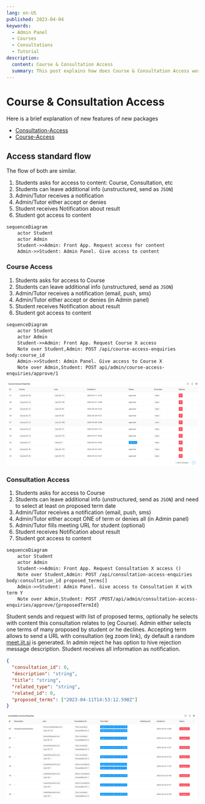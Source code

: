 ```yaml
---
lang: en-US
published: 2023-04-04
keywords:
  - Admin Panel
  - Courses
  - Consultations
  - Tutorial
description:
  content: Course & Consultation Access
  summary: This post explains how does Course & Consultation Access works with the examples
---
```


# Course & Consultation Access

<PostHeader/>

Here is a brief explanation of new features of new packages

- [Consultation-Access](https://github.com/EscolaLMS/Consultation-Access)
- [Course-Access](https://github.com/EscolaLMS/Course-Access)

## Access standard flow

The flow of both are similar.

1. Students asks for access to content: Course, Consultation, etc
2. Students can leave additional info (unstructured, send as `JSON`)
3. Admin/Tutor receives a notification
4. Admin/Tutor either accept or denies
5. Student receives Notification about result
6. Student got access to content

```mermaid
sequenceDiagram
    actor Student
    actor Admin
    Student->>Admin: Front App. Request access for content
    Admin->>Student: Admin Panel. Give access to content
```

### Course Access

1. Students asks for access to Course
2. Students can leave additional info (unstructured, send as `JSON`)
3. Admin/Tutor receives a notification (email, push, sms)
4. Admin/Tutor either accept or denies (in Admin panel)
5. Student receives Notification about result
6. Student got access to content

```mermaid
sequenceDiagram
    actor Student
    actor Admin
    Student->>Admin: Front App. Request Course X access
    Note over Student,Admin: POST /api/course-access-enquiries body:course_id
    Admin->>Student: Admin Panel. Give access to Course X
    Note over Admin,Student: POST api/admin/course-access-enquiries/approve/1
```

![](./2023-04-04/20230411165103.png)

### Consultation Access

1. Students asks for access to Course
2. Students can leave additional info (unstructured, send as `JSON`) and need to select at least on proposed term date
3. Admin/Tutor receives a notification (email, push, sms)
4. Admin/Tutor either accept ONE of term or denies all (in Admin panel)
5. Admin/Tutor fills meeting URL for student (optional)
6. Student receives Notification about result
7. Student got access to content

```mermaid
sequenceDiagram
    actor Student
    actor Admin
    Student->>Admin: Front App. Request Consultation X access ()
    Note over Student,Admin: POST /api/consultation-access-enquiries body:consultation_id proposed_terms[]
    Admin->>Student: Admin Panel. Give access to Consultation X with term Y
    Note over Admin,Student: POST /POST/api/admin/consultation-access-enquiries/approve/{proposedTermId}
```

Student sends and request with list of proposed terms, optionally he selects with content this consultation relates to (eg Course).
Admin either selects one terms of many proposed by student or he declines.
Accepting term allows to send a URL with consultation (eg zoom link), dy default a random [meet.jit.si](https://meet.jit.si/) is generated. In admin reject he has option to hive rejection message description. Student receives all information as notification.

```json
{
  "consultation_id": 0,
  "description": "string",
  "title": "string",
  "related_type": "string",
  "related_id": 0,
  "proposed_terms": ["2023-04-11T14:53:12.590Z"]
}
```

![](./2023-04-04/20230411165207.png)

<Disqus/>
